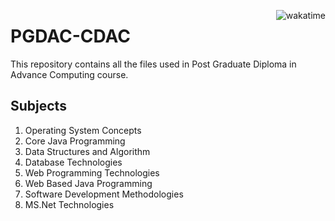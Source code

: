<a href="https://wakatime.com/badge/github/Farazulhaque/PG-DAC"><img src="https://wakatime.com/badge/github/Farazulhaque/PG-DAC.svg" alt="wakatime" align="right"></a>
<!-- 
[![wakatime](https://wakatime.com/badge/user/fd3688b2-248b-4941-a1e6-b74fc01f5910/project/32f2656d-dfe4-4cac-8828-330553b46a5f.svg)](https://wakatime.com/badge/user/fd3688b2-248b-4941-a1e6-b74fc01f5910/project/32f2656d-dfe4-4cac-8828-330553b46a5f)
 -->
# PGDAC-CDAC

This repository contains all the files used in Post Graduate Diploma in Advance Computing course.

## Subjects

1. Operating System Concepts
2. Core Java Programming
3. Data Structures and Algorithm
4. Database Technologies
5. Web Programming Technologies
6. Web Based Java Programming
7. Software Development Methodologies
8. MS.Net Technologies
